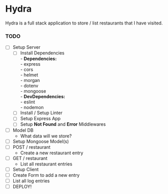 # Hydra

Hydra is a full stack application to store / list restaurants that I have visited.

### TODO

- [ ] Setup Server
  - [ ] Install Dependencies  
         - **Dependencies:**  
         - express  
         - cors  
         - helmet  
         - morgan  
         - dotenv  
         - mongoose  
         - **DevDependencies:**  
         - eslint  
         - nodemon  
  - [ ] Install / Setup Linter
  - [ ] Setup Express App
  - [ ] Setup **Not Found** and **Error** Middlewares
- [ ] Model DB
  - What data will we store?
- [ ] Setup Mongoose Model(s)
- [ ] POST / restaurant
  - Create a new restaurant entry
- [ ] GET / restaurant
  - List all restaurant entries
- [ ] Setup Client
- [ ] Create Form to add a new entry
- [ ] List all log entries
- [ ] DEPLOY!
